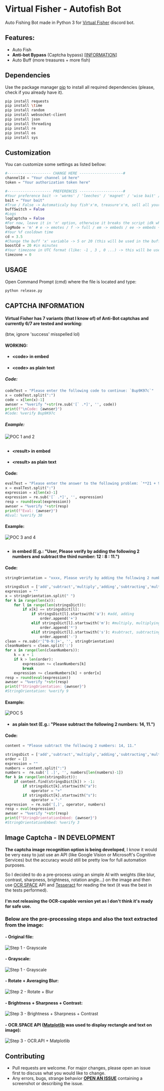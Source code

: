 # Virtual Fisher - Autofish Bot

Auto Fishing Bot made in Python 3 for [Virtual Fisher](https://virtualfisher.com/) discord bot.

## Features:
- Auto Fish 
- **Anti-bot Bypass** (Captcha bypass) [[INFORMATION]](https://github.com/thejoabo/virtualfisher-bot#captcha-information)
- Auto Buff (more treasures + more fish)

## Dependencies

Use the package manager [pip](https://pip.pypa.io/en/stable/) to install all required dependencies (please, check if you already have it).

```bash
pip install requests
pip install \time
pip install random
pip install websocket-client
pip install json
pip install threading
pip install re
pip install os
pip install sys
```
## Customization
You can customize some settings as listed bellow:
```python
#-------------------- CHANGE HERE --------------------#
channelId = "Your channel id here"
token = "Your authorization token here"

#-------------------- PREFERENCES --------------------#
#Your preference bait -> 'worms' / 'leeches' / 'magnet' / 'wise bait' / 'fish' / 'artifact magnet' / 'magic bait'
bait = "Your bait"
#True / False -> Automaticaly buy fish'x'm, treasure'x'm, sell all your inventory and rebuy baits
buffSwitch = False
#Logs
logCaptcha = False
#For now, leave it in 'n' option, otherwise it breaks the script idk why yet
logMode = 'n' # e -> emotes / f -> full / em -> embeds / ee -> embeds + emotes / n -> don't log
#Your %f cooldown time
cd = 3.5 
#Change the buff 'x' variable -> 5 or 20 (this will be used in the buff autobuy)
boostCd = 20 #in minutes
#Your timezone in UTC format (like: -1 , 3 , 0 ...) -> this will be used to properly display message timestamps 
timezone = 0
```

## USAGE
Open Command Prompt (cmd) where the file is located and type:
```bash
python release.py
```
## CAPTCHA INFORMATION
#### Virtual Fisher has 7 variants (that I know of) of Anti-Bot captchas and currently 6/7 are tested and working:
(btw, ignore 'success' misspelled lol)
#### WORKING:

- #### **\<code\> in embed** 
- #### **\<code\> as plain text** 

##### Code: 
```python
codeTest = "Please enter the following code to continue: `Bup9K97c`"
x = codeTest.split(":")
code = x[len(x)-1]
awnser = "%verify "+str(re.sub('[` .*]', '', code))
print(f"\nCode: {awnser}")
#Code: %verify Bup9K97c
```

##### Example:
![POC 1 and 2](https://i.imgur.com/hW1tyu9.png)

##

- #### **\<result\> in embed** 
- #### **\<result\> as plain text** 

#### Code:
```python
evalTest = "Please enter the answer to the following problem: `**21 + 9**`."
x = evalTest.split(":")
expression = x[len(x)-1]
expression = re.sub('[` .*]', '', expression)
resp = round(eval(expression))
awnser = "%verify "+str(resp)
print(f"Eval: {awnser}")
#Eval: %verify 30
```
#### Example:
![POC 3 and 4](https://i.imgur.com/OsmO0q2.png)

##

- #### **<stringOrientation> in embed** (E.g.: "User, Please verify by adding the following 2 numbers and subtract the third number: 12 : 8 : 11.")
#### Code:
```python
stringOrientation = "xxxx, Please verify by adding the following 2 numbers and subtract the third number: 12 : 8 : 11."

stringsDict = ['add','subtract','multiply','adding','subtracting','multiplying']
expression = ""
x = stringOrientation.split(" ")
for k in range(len(x)):
    for l in range(len(stringsDict)):
        if x[k] == stringsDict[l]:
            if stringsDict[l].startswith('a'): #add, adding
                order.append('+')
            elif stringsDict[l].startswith('m'): #multiply, multiplying
                order.append('*')
            elif stringsDict[l].startswith('s'): #subtract, subtracting
                order.append('-')
clean = re.sub(r'[^0-9:]+', '', stringOrientation) 
cleanNumbers = clean.split(':')
for x in range(len(cleanNumbers)):
    k = x + 1
    if k > len(order):
        expression += cleanNumbers[k] 
        break
    expression += cleanNumbers[k] + order[x] 
resp = round(eval(expression))
awnser = "%verify "+str(resp)
print(f"StringOrientation: {awnser}")
#StringOrientation: %verify 9
```
#### Example:
![POC 5](https://i.imgur.com/9kV2xvv.png)

- #### **<stringOrientation> as plain text** (E.g.: "Please subtract the following 2 numbers: 14, 11.")

#### Code:
```python
content = "Please subtract the following 2 numbers: 14, 11."

stringsDict = ['add','subtract','multiply','adding','subtracting','multiplying']
order = []
expression = ""
numbers = content.split(":")
numbers =  re.sub('[ .]', '', numbers[len(numbers)-1])
for k in range(len(stringsDict)):
    if content.find(stringsDict[k]) > -1:
        if stringsDict[k].startswith("a"):
            operator = "+"
        if stringsDict[k].startswith("s"):
            operator = "-"
expression  = re.sub('[,]', operator, numbers)
resp = eval(expression)
awnser = "%verify "+str(resp)
print(f"StringOrientationEmbed: {awnser}")
#StringOrientationEmbed: %verify 3
```
##
## Image Captcha - IN DEVELOPMENT
**The captcha image recognition option is being developed**, I know it would be very easy to just use an API (like Google Vision or Microsoft's Cognitive Services) but the accuracy would still be pretty low for full automation purposes.

So I decided to do a pre-process using an simple AI with weights (like blur, contrast, sharpness, brightness, rotation angle...) on the image and then use [OCR.SPACE](https://ocr.space/) API and [Tesseract](https://pypi.org/project/pytesseract/) for reading the text (it was the best in the tests performed).

#### I'm not releasing the OCR-capable version yet as I don't think it's ready for safe use.

### Below are the pre-processing steps and also the text extracted from the image:
#### - Original file:
![Step 1 - Grayscale](https://i.imgur.com/RehLvf2.png)
#### - Grayscale:
![Step 1 - Grayscale](https://i.imgur.com/Jgth8kT.png)
#### - Rotate + Averaging Blur:
![Step 2 - Rotate + Blur](https://i.imgur.com/iphouUC.png)
#### - Brightness + Sharpness + Contrast:
![Step 3 - Brightness + Sharpness + Contrast](https://i.imgur.com/Jjs001D.png)
#### - OCR.SPACE API ([Matplotlib](https://matplotlib.org/) was used to display rectangle and text on image):
![Step 3 - OCR.API + Matplotlib](https://i.imgur.com/FTPwGh9.png)


## Contributing
- Pull requests are welcome. For major changes, please open an issue first to discuss what you would like to change.
- Any errors, bugs, strange behavior **[OPEN AN ISSUE](https://github.com/thejoabo/virtualfisher-bot/issues/new)** containing a screenshot or describing the issue.

